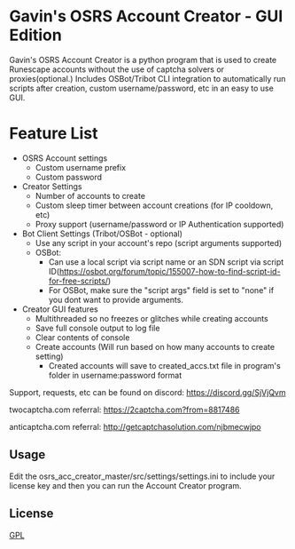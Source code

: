 # Gavin's OSRS Account Creator - GUI Edition

Gavin's OSRS Account Creator is a python program that is used to create Runescape accounts without the use of captcha solvers or proxies(optional.) Includes OSBot/Tribot CLI integration to automatically run scripts after creation, custom username/password, etc in an easy to use GUI.

# Feature List

  - OSRS Account settings
    - Custom username prefix
    - Custom password
  - Creator Settings
    - Number of accounts to create
    - Custom sleep timer between account creations (for IP cooldown, etc)
    - Proxy support (username/password or IP Authentication supported)
  - Bot Client Settings (Tribot/OSBot - optional)
    - Use any script in your account's repo (script arguments supported)
    - OSBot:
      - Can use a local script via script name or an SDN script via script ID(https://osbot.org/forum/topic/155007-how-to-find-script-id-for-free-scripts/)
      - For OSBot, make sure the "script args" field is set to "none" if you dont want to provide arguments. 
  - Creator GUI features
    - Multithreaded so no freezes or glitches while creating accounts
    - Save full console output to log file
    - Clear contents of console
    - Create accounts (Will run based on how many accounts to create setting)
        - Created accounts will save to created_accs.txt file in program's folder in username:password format

Support, requests, etc can be found on discord: https://discord.gg/SjVjQvm

twocaptcha.com referral: https://2captcha.com?from=8817486

anticaptcha.com referral: http://getcaptchasolution.com/njbmecwjpo


## Usage

Edit the osrs_acc_creator_master/src/settings/settings.ini to include your license key and then you can run the Account Creator program.

## License
[GPL](https://choosealicense.com/licenses/gpl-3.0/)
